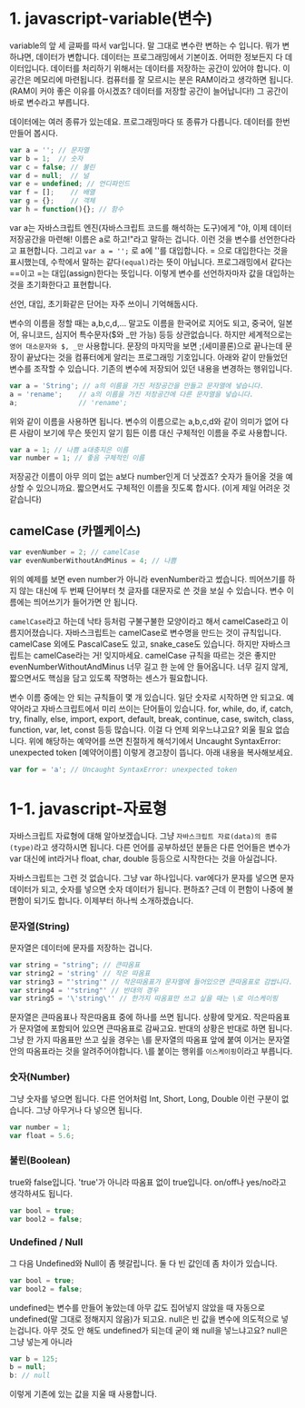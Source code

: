 # 1. javascript-variable(변수)

 variable의 앞 세 글짜를 따서 var입니다.
 말 그대로 변수란 변하는 수 입니다. 뭐가 변하냐면, 데이터가 변합니다. 데이터는 프로그래밍에서 기본이죠. 
 어떠한 정보든지 다 데이터입니다.
 데이터를 처리하기 위해서는 데이터를 저장하는 공간이 있어야 합니다. 이 공간은 메모리에 마련됩니다. 컴퓨터를 잘 모르시는 분은 RAM이라고 생각하면 됩니다. (RAM이 커야 좋은 이유를 아시겠죠? 데이터를 저장할 공간이 늘어납니다!) 
 그 공간이 바로 변수라고 부릅니다.

 데이터에는 여러 종류가 있는데요. 프로그래밍마다 또 종류가 다릅니다. 데이터를 한번 만들어 봅시다.

 ```js
 var a = ''; // 문자열
 var b = 1;  // 숫자
 var c = false; // 불린
 var d = null;  // 널
 var e = undefined; // 언디파인드
 var f = [];    // 배열 
 var g = {};    // 객체
 var h = function(){}; // 함수
 ``` 

 var a는 자바스크립트 엔진(자바스크립트 코드를 해석하는 도구)에게 "야, 이제 데이터 저장공간을 마련해! 이름은 a로 하고!"라고 말하는 겁니다. 이런 것을 변수를 선언한다라고 표현합니다.
 그리고 `var a = '';` 로 a에 ''를 대입합니다. = 으로 대입한다는 것을 표시했는데, 수학에서 말하는 같다`(equal)`라는 뜻이 아닙니다. 
 프로그래밍에서 같다는 ==이고 =는 대입(assign)한다는 뜻입니다. 
 이렇게 변수를 선언하자마자 값을 대입하는 것을 초기화한다고 표현합니다. 

 선언, 대입, 초기화같은 단어는 자주 쓰이니 기억해둡시다.

 변수의 이름을 정할 때는 a,b,c,d,... 말고도 이름을 한국어로 지어도 되고, 중국어, 일본어, 유니코드, 심지어 특수문자($와  _만 가능) 등등 상관없습니다. 하지만 세계적으로는 `영어 대소문자와 $, _만` 사용합니다.
 문장의 마지막을 보면 ;(세미콜론)으로 끝나는데 문장이 끝났다는 것을 컴퓨터에게 알리는 프로그래밍 기호입니다. 아래와 같이 만들었던 변수를 조작할 수 있습니다. 기존의 변수에 저장되어 있던 내용을 변경하는 행위입니다.

 ```js
 var a = 'String'; // a의 이름을 가진 저장공간을 만들고 문자열에 넣습니다.
 a = 'rename';    // a의 이름을 가진 저장공간에 다른 문자열을 넣습니다.
 a;               // 'rename';
 ```

 위와 같이 이름을 사용하면 됩니다. 변수의 이름으로는 a,b,c,d와 같이 의미가 없어 다른 사람이 보기에 무슨 뜻인지 알기 힘든 이름 대신 구체적인 이름을 주로 사용합니다.

 ```js
 var a = 1; // 나쁨 a대충지은 이름
 var number = 1; // 좋음 구체적인 이름
 ```
 저장공간 이름이 아무 의미 없는 a보다 number인게 더 낫겠죠? 숫자가 들어올 것을 예상할 수 있으니까요. 
 짧으면서도 구체적인 이름을 짓도록 합시다. (이게 제일 어려운 것 같습니다)

## camelCase (카멜케이스)

 ```js
 var evenNumber = 2; // camelCase
 var evenNumberWithoutAndMinus = 4; // 나쁨
 ```
 위의 예제를 보면 even number가 아니라 evenNumber라고 썼습니다. 띄어쓰기를 하지 않는 대신에 두 번째 단어부터 첫 글자를 대문자로 쓴 것을 보실 수 있습니다. 변수 이름에는 띄어쓰기가 들어가면 안 됩니다.

 `camelCase`라고 하는데 낙타 등처럼 구불구불한 모양이라고 해서 camelCase라고 이름지어졌습니다. 자바스크립트는 camelCase로 변수명을 만드는 것이 규칙입니다.
 camelCase 외에도 PascalCase도 있고, snake_case도 있습니다. 하지만 자바스크립트는 camelCase라는 거! 잊지마세요.
 camelCase 규칙을 따르는 것은 좋지만 evenNumberWithoutAndMinus 너무 길고 한 눈에 안 들어옵니다. 너무 길지 않게, 짧으면서도 핵심을 담고 있도록 작명하는 센스가 필요합니다.

 변수 이름 중에는 안 되는 규칙들이 몇 개 있습니다. 일단 숫자로 시작하면 안 되고요. 예약어라고 자바스크립트에서 미리 쓰이는 단어들이 있습니다. for, while, do, if, catch, try, finally, else, import, export, default, break, continue, case, switch, class, function, var, let, const 등등 많습니다. 이걸 다 언제 외우느냐고요? 외울 필요 없습니다. 위에 해당하는 예약어를 쓰면 친절하게 해석기에서 Uncaught SyntaxError: unexpected token [예약어이름] 이렇게 경고창이 뜹니다. 아래 내용을 복사해보세요.

 ```js
 var for = 'a'; // Uncaught SyntaxError: unexpected token
 ```

# 1-1. javascript-자료형

 자바스크립트 자료형에 대해 알아보겠습니다. 그냥 `자바스크립트 자료(data)의 종류(type)`라고 생각하시면 됩니다. 다른 언어를 공부하셨던 분들은 다른 언어들은 변수가 var 대신에 int라거나 float, char, double 등등으로 시작한다는 것을 아실겁니다.

 자바스크립트는 그런 것 없습니다. 그냥 var 하나입니다. var에다가 문자를 넣으면 문자 데이터가 되고, 숫자를 넣으면 숫자 데이터가 됩니다. 편하죠? 근데 이 편함이 나중에 불편함이 되기도 합니다. 이제부터 하나씩 소개하겠습니다.

### 문자열(String)

 문자열은 데이터에 문자를 저장하는 겁니다.
 ```js
 var string = "string"; // 큰따옴표
 var string2 = 'string' // 작은 따옴표
 var string3 = "'string'" // 작은따옴표가 문자열에 들어있으면 큰따옴표로 감쌉니다.
 var string4 = '"string"' // 반대의 경우
 var string5 = '\'string\'' // 한가지 따옴표만 쓰고 싶을 때는 \로 이스케이핑
 ```
 문자열은 큰따옴표나 작은따옴표 중에 하나를 쓰면 됩니다. 상황에 맞게요. 작은따옴표가 문자열에 포함되어 있으면 큰따옴표로 감싸고요. 반대의 상황은 반대로 하면 됩니다. 그냥 한 가지 따옴표만 쓰고 싶을 경우는 \를 문자열의 따옴표 앞에 붙여 이거는 문자열 안의 따옴표라는 것을 알려주어야합니다. \를 붙이는 행위를 `이스케이핑`이라고 부릅니다.

### 숫자(Number)

 그냥 숫자를 넣으면 됩니다. 다른 언어처럼 Int, Short, Long, Double 이런 구분이 없습니다. 그냥 아무거나 다 넣으면 됩니다.
 ```js
 var number = 1;
 var float = 5.6;
 ```

### 불린(Boolean)

 true와 false입니다. 'true'가 아니라 따옴표 없이 true입니다. on/off나 yes/no라고 생각하셔도 됩니다.
 ```js
 var bool = true;
 var bool2 = false;
 ```

### Undefined / Null

그 다음 Undefined와 Null이 좀 헷갈립니다. 둘 다 빈 값인데 좀 차이가 있습니다.
```js
var bool = true;
var bool2 = false;
```
undefined는 변수를 만들어 놓았는데 아무 값도 집어넣지 않았을 때 자동으로 undefined(말 그대로 정해지지 않음)가 되고요. null은 빈 값을 변수에 의도적으로 넣는겁니다.  아무 것도 안 해도 undefined가 되는데 굳이 왜 null을 넣느냐고요? null은 그냥 넣는게 아니라
```js
var b = 125;
b = null;
b: // null
```
이렇게 기존에 있는 값을 지울 때 사용합니다.